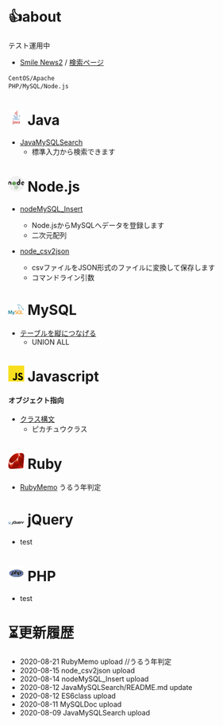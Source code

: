 # 👍about

テスト運用中

- [Smile News2](https://www.tomato-shop.net/smile2/smile_news2.php) / [検索ページ](https://www.tomato-shop.net/smile2/golgo_post_ajax2_3site_name3.php)


```
CentOS/Apache
PHP/MySQL/Node.js
```

# <img src="https://raw.githubusercontent.com/halucc/halucc/master/java.svg" width="32"> Java
- [JavaMySQLSearch](https://github.com/halucc/JavaMySQLSearch) 
    - 標準入力から検索できます

# <img src="https://raw.githubusercontent.com/halucc/halucc/master/nodejs-2.svg" width="32"> Node.js
- [nodeMySQL_Insert](https://github.com/halucc/nodeMySQL_Insert)
    - Node.jsからMySQLへデータを登録します
    - 二次元配列

- [node_csv2json](https://github.com/halucc/node_csv2json)
    - csvファイルをJSON形式のファイルに変換して保存します
    - コマンドライン引数

# <img src="https://raw.githubusercontent.com/halucc/halucc/master/mysql-7.svg" width="32"> MySQL
- [テーブルを縦につなげる](https://github.com/halucc/MySQLDoc#%E3%83%86%E3%83%BC%E3%83%96%E3%83%AB%E3%82%92%E7%B8%A6%E3%81%AB%E3%81%A4%E3%81%AA%E3%81%92%E3%82%8Bunion-all)
    - UNION ALL

# <img src="https://raw.githubusercontent.com/halucc/halucc/master/javascript.svg" width="32"> Javascript
#### オブジェクト指向
- [クラス構文](https://github.com/halucc/ES6class#%E3%83%94%E3%82%AB%E3%83%81%E3%83%A5%E3%82%A6%E3%82%AF%E3%83%A9%E3%82%B9)
    - ピカチュウクラス


# <img src="https://raw.githubusercontent.com/halucc/halucc/master/ruby.svg" width="32"> Ruby
- [RubyMemo](https://github.com/halucc/RubyMemo) うるう年判定

# <img src="https://raw.githubusercontent.com/halucc/halucc/master/jquery-1.svg" width="32"> jQuery
- test

# <img src="https://raw.githubusercontent.com/halucc/halucc/master/php.svg" width="32"> PHP
- test


# ⏳更新履歴
- 2020-08-21 RubyMemo upload //うるう年判定
- 2020-08-15 node_csv2json upload
- 2020-08-14 nodeMySQL_Insert upload
- 2020-08-12 JavaMySQLSearch/README.md update
- 2020-08-12 ES6class upload
- 2020-08-11 MySQLDoc upload
- 2020-08-09 JavaMySQLSearch upload
